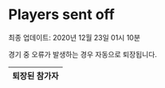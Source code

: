 # Players sent off
최종 업데이트: 2020년 12월 23일 01시 10분


경기 중 오류가 발생하는 경우 자동으로 퇴장됩니다.


| 퇴장된 참가자 |
|:---:|